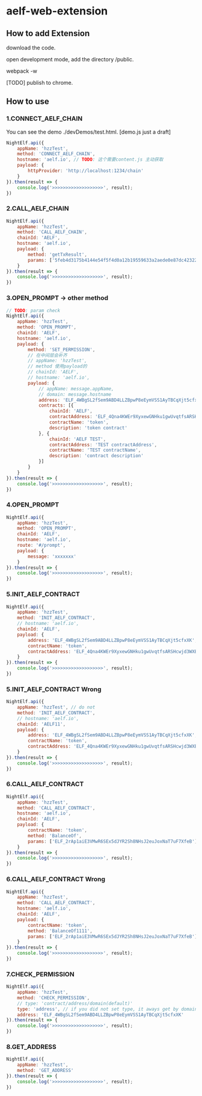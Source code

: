 # aelf-web-extension

## How to add Extension

download the code.

open development mode, add the directory /public.

webpack -w

[TODO] publish to chrome.

## How to use

### 1.CONNECT_AELF_CHAIN

You can see the demo ./devDemos/test.html. [demo.js just a draft]

```javascript
NightElf.api({
    appName: 'hzzTest',
    method: 'CONNECT_AELF_CHAIN',
    hostname: 'aelf.io', // TODO: 这个需要content.js 主动获取
    payload: {
        httpProvider: 'http://localhost:1234/chain'
    }
}).then(result => {
    console.log('>>>>>>>>>>>>>>>>>>>', result);
})
```

### 2.CALL_AELF_CHAIN

```javascript
NightElf.api({
    appName: 'hzzTest',
    method: 'CALL_AELF_CHAIN',
    chainId: 'AELF',
    hostname: 'aelf.io',
    payload: {
        method: 'getTxResult',
        params: ['5feb4d3175b4144e54f5f4d0a12b19559633a2aede0e87dc42322efe1aac12c9']
    }
}).then(result => {
    console.log('>>>>>>>>>>>>>>>>>>>', result);
})
```

### 3.OPEN_PROMPT -> other method

```javascript
// TODO: param check
NightElf.api({
    appName: 'hzzTest',
    method: 'OPEN_PROMPT',
    chainId: 'AELF',
    hostname: 'aelf.io',
    payload: {
        method: 'SET_PERMISSION',
        // 在中间层会补齐
        // appName: 'hzzTest',
        // method 使用payload的
        // chainId: 'AELF',
        // hostname: 'aelf.io',
        payload: {
            // appName: message.appName,
            // domain: message.hostname
            address: 'ELF_4WBgSL2fSem9ABD4LLZBpwP8eEymVSS1AyTBCqXjt5cfxXK',
            contracts: [{
                chainId: 'AELF',
                contractAddress: 'ELF_4Qna4KWEr9XyxewGNHku1gwUvqtfsARSHcwjd3WXBpLw9Yx',
                contractName: 'token',
                description: 'token contract'
            }, {
                chainId: 'AELF TEST',
                contractAddress: 'TEST contractAddress',
                contractName: 'TEST contractName',
                description: 'contract description'
            }]
        }
    }
}).then(result => {
    console.log('>>>>>>>>>>>>>>>>>>>', result);
})
```

### 4.OPEN_PROMPT

```javascript
NightElf.api({
    appName: 'hzzTest',
    method: 'OPEN_PROMPT',
    chainId: 'AELF',
    hostname: 'aelf.io',
    route: '#/prompt',
    payload: {
        message: 'xxxxxxx'
    }
}).then(result => {
    console.log('>>>>>>>>>>>>>>>>>>>', result);
})
```

### 5.INIT_AELF_CONTRACT

```javascript
NightElf.api({
    appName: 'hzzTest',
    method: 'INIT_AELF_CONTRACT',
    // hostname: 'aelf.io',
    chainId: 'AELF',
    payload: {
        address: 'ELF_4WBgSL2fSem9ABD4LLZBpwP8eEymVSS1AyTBCqXjt5cfxXK',
        contractName: 'token',
        contractAddress: 'ELF_4Qna4KWEr9XyxewGNHku1gwUvqtfsARSHcwjd3WXBpLw9Yx'
    }
}).then(result => {
    console.log('>>>>>>>>>>>>>>>>>>>', result);
})
```

### 5.INIT_AELF_CONTRACT Wrong

```javascript
NightElf.api({
    appName: 'hzzTest', // do not
    method: 'INIT_AELF_CONTRACT',
    // hostname: 'aelf.io',
    chainId: 'AELF11',
    payload: {
        address: 'ELF_4WBgSL2fSem9ABD4LLZBpwP8eEymVSS1AyTBCqXjt5cfxXK',
        contractName: 'token',
        contractAddress: 'ELF_4Qna4KWEr9XyxewGNHku1gwUvqtfsARSHcwjd3WXBpLw9Yx'
    }
}).then(result => {
    console.log('>>>>>>>>>>>>>>>>>>>', result);
})
```

### 6.CALL_AELF_CONTRACT

```javascript
NightElf.api({
    appName: 'hzzTest',
    method: 'CALL_AELF_CONTRACT',
    hostname: 'aelf.io',
    chainId: 'AELF',
    payload: {
        contractName: 'token',
        method: 'BalanceOf',
        params: ['ELF_2rAp1aiE3VMwR6SEx5dJYR2Sh8NHsJ2euJoxNaT7uF7XfeB']
    }
}).then(result => {
    console.log('>>>>>>>>>>>>>>>>>>>', result);
})
```

### 6.CALL_AELF_CONTRACT Wrong

```javascript
NightElf.api({
    appName: 'hzzTest',
    method: 'CALL_AELF_CONTRACT',
    hostname: 'aelf.io',
    chainId: 'AELF',
    payload: {
        contractName: 'token',
        method: 'BalanceOf1111',
        params: ['ELF_2rAp1aiE3VMwR6SEx5dJYR2Sh8NHsJ2euJoxNaT7uF7XfeB']
    }
}).then(result => {
    console.log('>>>>>>>>>>>>>>>>>>>', result);
})
```

### 7.CHECK_PERMISSION

```javascript
NightElf.api({
    appName: 'hzzTest',
    method: 'CHECK_PERMISSION',
    // type: 'contract/address/domain(default)'
    type: 'address', // if you did not set type, it aways get by domain.
    address: 'ELF_4WBgSL2fSem9ABD4LLZBpwP8eEymVSS1AyTBCqXjt5cfxXK'
}).then(result => {
    console.log('>>>>>>>>>>>>>>>>>>>', result);
})
```

### 8.GET_ADDRESS

```javascript
NightElf.api({
    appName: 'hzzTest',
    method: 'GET_ADDRESS'
}).then(result => {
    console.log('>>>>>>>>>>>>>>>>>>>', result);
})
```